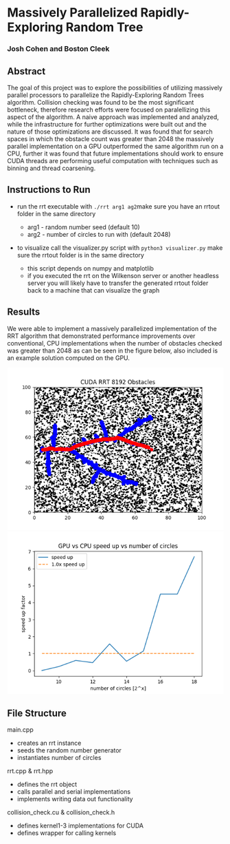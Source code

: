 # Massively Parallelized Rapidly-Exploring Random Tree
### Josh Cohen and Boston Cleek

## Abstract
The goal of this project was to explore the possibilities of utilizing massively parallel processors to parallelize the Rapidly-Exploring Random Trees algorithm. Collision checking was found to be the most significant bottleneck, therefore research efforts were focused on paralellizing this aspect of the algorithm. A naive approach was implemented and analyzed, while the infrastructure for further optimizations were built out and the nature of those optimizations are discussed. It was found that for search spaces in which the obstacle count was greater than 2048 the massively parallel implementation on a GPU outperformed the same algorithm run on a CPU, further it was found that future implementations should work to ensure CUDA threads are performing useful computation with techniques such as binning and thread coarsening.  

## Instructions to Run
* run the rrt executable with `./rrt arg1 ag2`make sure you have an rrtout folder in the same directory
	* arg1 - random number seed (default 10)
	* arg2 - number of circles to run with (default 2048)

* to visualize call the visualizer.py script with `python3 visualizer.py` make 
sure the rrtout folder is in the same directory
	* this script depends on numpy and matplotlib
	* if you executed the rrt on the Wilkenson server or another headless server you will likely have to transfer the generated rrtout folder back to a machine that can visualize the graph

## Results
We were able to implement a massively parallelized implementation of the RRT algorithm that demonstrated performance improvements over conventional, CPU implementations when the number of obstacles checked was greater than 2048 as can be seen in the figure below, also included is an example solution computed on the GPU.

![](media/8192_Ex.png)
![](media/speedup.png)

## File Structure
main.cpp
* creates an rrt instance
* seeds the random number generator 
* instantiates number of circles

rrt.cpp & rrt.hpp
* defines the rrt object
* calls parallel and serial implementations
* implements writing data out functionality

collision_check.cu & collision_check.h
* defines kernel1-3 implementations for CUDA
* defines wrapper for calling kernels

